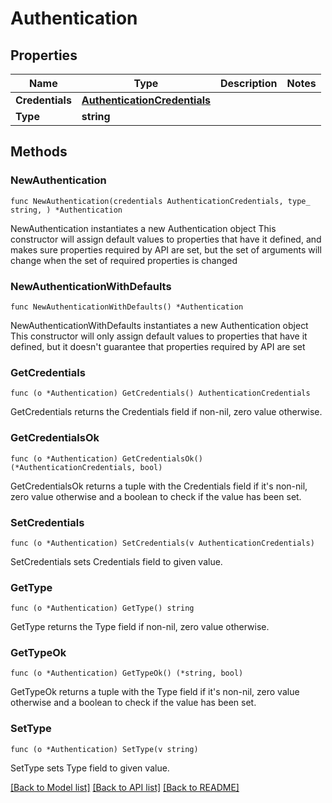 # Authentication

## Properties

Name | Type | Description | Notes
------------ | ------------- | ------------- | -------------
**Credentials** | [**AuthenticationCredentials**](AuthenticationCredentials.md) |  | 
**Type** | **string** |  | 

## Methods

### NewAuthentication

`func NewAuthentication(credentials AuthenticationCredentials, type_ string, ) *Authentication`

NewAuthentication instantiates a new Authentication object
This constructor will assign default values to properties that have it defined,
and makes sure properties required by API are set, but the set of arguments
will change when the set of required properties is changed

### NewAuthenticationWithDefaults

`func NewAuthenticationWithDefaults() *Authentication`

NewAuthenticationWithDefaults instantiates a new Authentication object
This constructor will only assign default values to properties that have it defined,
but it doesn't guarantee that properties required by API are set

### GetCredentials

`func (o *Authentication) GetCredentials() AuthenticationCredentials`

GetCredentials returns the Credentials field if non-nil, zero value otherwise.

### GetCredentialsOk

`func (o *Authentication) GetCredentialsOk() (*AuthenticationCredentials, bool)`

GetCredentialsOk returns a tuple with the Credentials field if it's non-nil, zero value otherwise
and a boolean to check if the value has been set.

### SetCredentials

`func (o *Authentication) SetCredentials(v AuthenticationCredentials)`

SetCredentials sets Credentials field to given value.


### GetType

`func (o *Authentication) GetType() string`

GetType returns the Type field if non-nil, zero value otherwise.

### GetTypeOk

`func (o *Authentication) GetTypeOk() (*string, bool)`

GetTypeOk returns a tuple with the Type field if it's non-nil, zero value otherwise
and a boolean to check if the value has been set.

### SetType

`func (o *Authentication) SetType(v string)`

SetType sets Type field to given value.



[[Back to Model list]](../README.md#documentation-for-models) [[Back to API list]](../README.md#documentation-for-api-endpoints) [[Back to README]](../README.md)


